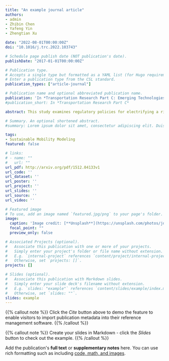 ```yaml
---
title: "An example journal article"
authors:
- admin
- Zhibin Chen
- Yafeng Yin
- Zhengtian Xu

date: "2022-08-01T00:00:00Z"
doi: "10.1016/j.trc.2022.103743"

# Schedule page publish date (NOT publication's date).
publishDate: "2017-01-01T00:00:00Z"

# Publication type.
# Accepts a single type but formatted as a YAML list (for Hugo requirements).
# Enter a publication type from the CSL standard.
publication_types: ["article-journal"]

# Publication name and optional abbreviated publication name.
publication: 'In *Transportation Research Part C: Emerging Technologies*'
#publication_short: In *Transportation Research Part C*

abstract: This study examines regulatory policies for electrifying a ridesourcing system. To do so, we develop an aggregate modeling framework to analyze a ridesourcing market involving electric vehicles and examine the response of the ridesourcing platform to regulatory policies such as annual permit fees (AP), differential trip-based fees (TB) or differential commission caps (CC). Our modeling exercises and numerical analyses suggest that both AP and TB are effective at achieving a high electrification level, while CC may only electrify the system to a low level. However, CC is the most cost-efficient as it simultaneously benefits drivers and customers, and allows finer intervention to the market. TB is the least cost-efficient as the platform prefers to deliver fewer customers to avoid the trip-based fees and surcharge drivers and customers for higher per-trip profits. Under all policies, the platform’s best response is always to adopt fast chargers and gradually expand the charging network to accommodate the increasing charging needs of its electric vehicle fleet.

# Summary. An optional shortened abstract.
#summary: Lorem ipsum dolor sit amet, consectetur adipiscing elit. Duis posuere tellus ac #convallis placerat. Proin tincidunt magna sed ex sollicitudin condimentum.

tags:
- Sustainable Mobility Modeling
featured: false

# links:
# - name: ""
#   url: ""
url_pdf: http://arxiv.org/pdf/1512.04133v1
url_code: ''
url_dataset: ''
url_poster: ''
url_project: ''
url_slides: ''
url_source: ''
url_video: ''

# Featured image
# To use, add an image named `featured.jpg/png` to your page's folder. 
image:
  caption: 'Image credit: [**Unsplash**](https://unsplash.com/photos/jdD8gXaTZsc)'
  focal_point: ""
  preview_only: false

# Associated Projects (optional).
#   Associate this publication with one or more of your projects.
#   Simply enter your project's folder or file name without extension.
#   E.g. `internal-project` references `content/project/internal-project/index.md`.
#   Otherwise, set `projects: []`.
projects: []

# Slides (optional).
#   Associate this publication with Markdown slides.
#   Simply enter your slide deck's filename without extension.
#   E.g. `slides: "example"` references `content/slides/example/index.md`.
#   Otherwise, set `slides: ""`.
slides: example
---
```


{{% callout note %}}
Click the *Cite* button above to demo the feature to enable visitors to import publication metadata into their reference management software.
{{% /callout %}}

{{% callout note %}}
Create your slides in Markdown - click the *Slides* button to check out the example.
{{% /callout %}}

Add the publication's **full text** or **supplementary notes** here. You can use rich formatting such as including [code, math, and images](https://docs.hugoblox.com/content/writing-markdown-latex/).
